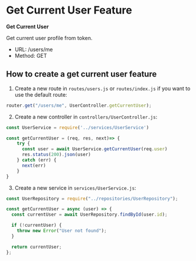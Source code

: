 # Get Current User Feature

**Get Current User**

Get current user profile from token.

- URL: /users/me
- Method: GET

## How to create a get current user feature

1. Create a new route in `routes/users.js` or `routes/index.js` if you want to use the default route:

```js
router.get("/users/me", UserController.getCurrentUser);
```

2. Create a new controller in `controllers/UserController.js`:

```js
const UserService = require('../services/UserService')

const getCurrentUser = (req, res, next)=> {
    try {
      const user = await UserService.getCurrentUser(req.user)
      res.status(200).json(user)
    } catch (err) {
      next(err)
    }
}
```

3. Create a new service in `services/UserService.js`:

```js
const UserRepository = require("../repositories/UserRepository");

const getCurrentUser = async (user) => {
  const currentUser = await UserRepository.findById(user.id);

  if (!currentUser) {
    throw new Error("User not found");
  }

  return currentUser;
};
```
